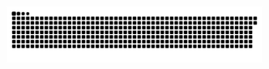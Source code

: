 <picture>
  <source media="(prefers-color-scheme: dark)" srcset="https://raw.githubusercontent.com/MarineHakobyan/MarineHakobyan/1b11e8a8262a9b73cabf56adcc06bacc286bfbea/github-contribution-grid-snake-dark.svg" />
  <source media="(prefers-color-scheme: light)" srcset="https://raw.githubusercontent.com/MarineHakobyan/MarineHakobyan/1b11e8a8262a9b73cabf56adcc06bacc286bfbea/github-contribution-grid-snake.svg" />
  <img alt="github-snake" src="https://raw.githubusercontent.com/MarineHakobyan/MarineHakobyan/1b11e8a8262a9b73cabf56adcc06bacc286bfbea/github-contribution-grid-snake-dark.svg" />
</picture>
